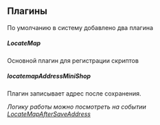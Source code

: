 ## Плагины

По умолчанию в систему добавлено два плагина

##### LocateMap 
Основной плагин для регистрации скриптов


##### locatemapAddressMiniShop 
Плагин записывает адрес после сохранения.

_Логику работы можно посмотреть на событии [LocateMapAfterSaveAddress](#locatemapaftersaveaddress)_


